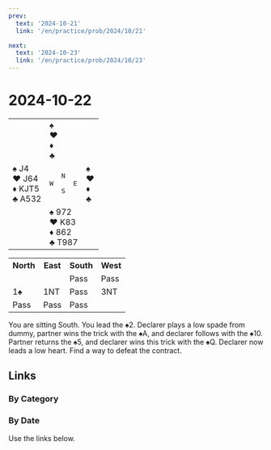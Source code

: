 ```yaml
---
prev:
  text: '2024-10-21'
  link: '/en/practice/prob/2024/10/21'

next:
  text: '2024-10-23'
  link: '/en/practice/prob/2024/10/23'
---
```


# 2024-10-22

<table class="deal">
	<tr>
		<td></td>
		<td>♠ <br>♥ <br>♦ <br>♣ </td>
		<td></td>
	</tr>
	<tr>
		<td>♠ J4<br>♥ J64<br>♦ KJT5<br>♣ A532</td>
		<td><pre>   N<br>W     E<br>   S</pre></td>
		<td>♠ <br>♥ <br>♦ <br>♣ </td>
	</tr>
	<tr>
		<td></td>
		<td>♠ 972<br>♥ K83<br>♦ 862<br>♣ T987</td>
		<td></td>
	</tr>
</table>

<table class="auction">
	<tr>
		<th>North</th>
		<th>East</th>
		<th>South</th>
		<th>West</th>
	</tr>
	<tr>
		<td></td>
		<td></td>
		<td>Pass</td>
		<td>Pass</td>
	</tr>
	<tr>
		<td>1♠</td>
		<td>1NT</td>
		<td>Pass</td>
		<td>3NT</td>
	</tr>
	<tr>
		<td>Pass</td>
		<td>Pass</td>
		<td>Pass</td>
		<td></td>
	</tr>
</table>

You are sitting South. You lead the ♠2. Declarer plays a low spade from dummy, partner wins the trick with the ♠A, and declarer follows with the ♠10. Partner returns the ♠5, and declarer wins this trick with the ♠Q. Declarer now leads a low heart. Find a way to defeat the contract.

## Links

[<Badge type="tip" text="Check Solution"/>](/en/learning/prob/2024/10/22)

### By Category

[<Badge type="tip" text="<--"/>](/en/practice/prob/2024/10/15)
[<Badge type="tip" text="Calendar"/>](/en/practice/calendar/2024/10)
[<Badge type="tip" text="-->"/>](/en/practice/prob/2024/10/29)

### By Date

Use the links below.
